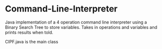 # Command-Line-Interpreter
Java implementation of a 4 operation command line interpreter using a Binary Search Tree to store variables.
Takes in operations and variables and prints results when told.

CIPF.java is the main class
